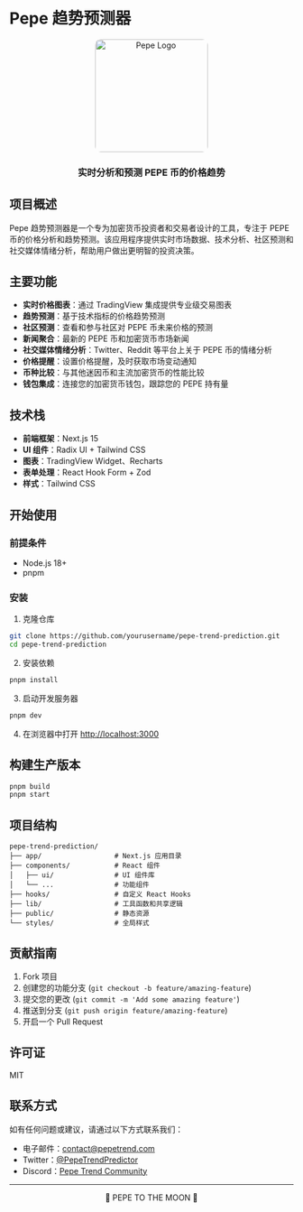 # Pepe 趋势预测器

<div align="center">
  <img src="public/placeholder-logo.png" alt="Pepe Logo" width="200" height="200" style="border-radius: 10px;" />
  <h3>实时分析和预测 PEPE 币的价格趋势</h3>
</div>

## 项目概述

Pepe 趋势预测器是一个专为加密货币投资者和交易者设计的工具，专注于 PEPE 币的价格分析和趋势预测。该应用程序提供实时市场数据、技术分析、社区预测和社交媒体情绪分析，帮助用户做出更明智的投资决策。

## 主要功能

- **实时价格图表**：通过 TradingView 集成提供专业级交易图表
- **趋势预测**：基于技术指标的价格趋势预测
- **社区预测**：查看和参与社区对 PEPE 币未来价格的预测
- **新闻聚合**：最新的 PEPE 币和加密货币市场新闻
- **社交媒体情绪分析**：Twitter、Reddit 等平台上关于 PEPE 币的情绪分析
- **价格提醒**：设置价格提醒，及时获取市场变动通知
- **币种比较**：与其他迷因币和主流加密货币的性能比较
- **钱包集成**：连接您的加密货币钱包，跟踪您的 PEPE 持有量

## 技术栈

- **前端框架**：Next.js 15
- **UI 组件**：Radix UI + Tailwind CSS
- **图表**：TradingView Widget、Recharts
- **表单处理**：React Hook Form + Zod
- **样式**：Tailwind CSS

## 开始使用

### 前提条件

- Node.js 18+ 
- pnpm

### 安装

1. 克隆仓库
```bash
git clone https://github.com/yourusername/pepe-trend-prediction.git
cd pepe-trend-prediction
```

2. 安装依赖
```bash
pnpm install
```

3. 启动开发服务器
```bash
pnpm dev
```

4. 在浏览器中打开 [http://localhost:3000](http://localhost:3000)

## 构建生产版本

```bash
pnpm build
pnpm start
```

## 项目结构

```
pepe-trend-prediction/
├── app/                  # Next.js 应用目录
├── components/           # React 组件
│   ├── ui/               # UI 组件库
│   └── ...               # 功能组件
├── hooks/                # 自定义 React Hooks
├── lib/                  # 工具函数和共享逻辑
├── public/               # 静态资源
└── styles/               # 全局样式
```

## 贡献指南

1. Fork 项目
2. 创建您的功能分支 (`git checkout -b feature/amazing-feature`)
3. 提交您的更改 (`git commit -m 'Add some amazing feature'`)
4. 推送到分支 (`git push origin feature/amazing-feature`)
5. 开启一个 Pull Request

## 许可证

MIT

## 联系方式

如有任何问题或建议，请通过以下方式联系我们：
- 电子邮件：contact@pepetrend.com
- Twitter：[@PepeTrendPredictor](https://twitter.com/PepeTrendPredictor)
- Discord：[Pepe Trend Community](https://discord.gg/pepetrend)

---

<div align="center">
  <p>🐸 PEPE TO THE MOON 🚀</p>
</div> 